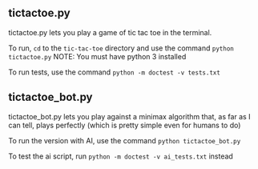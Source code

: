 ## tictactoe.py
tictactoe.py lets you play a game of tic tac toe in the terminal.

To run, `cd` to the `tic-tac-toe` directory and use the command `python tictactoe.py`
NOTE: You must have python 3 installed

To run tests, use the command `python -m doctest -v tests.txt`


## tictactoe_bot.py
tictactoe_bot.py lets you play against a minimax algorithm that, as far as I can tell, plays perfectly (which is pretty simple even for humans to do)


To run the version with AI, use the command `python tictactoe_bot.py`

To test the ai script, run `python -m doctest -v ai_tests.txt` instead
